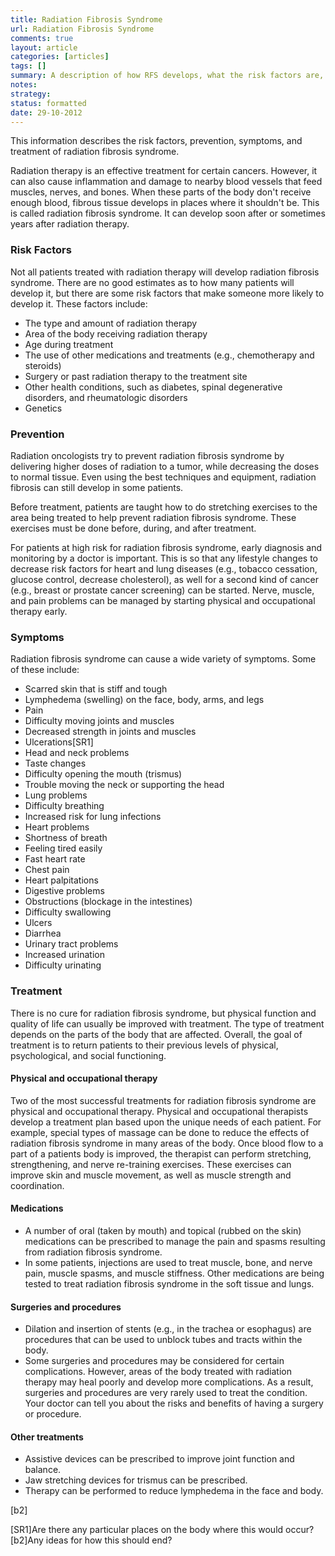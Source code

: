 ```yaml
---
title: Radiation Fibrosis Syndrome
url: Radiation Fibrosis Syndrome
comments: true
layout: article
categories: [articles]
tags: []
summary: A description of how RFS develops, what the risk factors are, how to prevent it, symptoms and treatment. 
notes:
strategy:
status: formatted
date: 29-10-2012
---
```

This information describes the risk factors, prevention, symptoms, and treatment of radiation fibrosis syndrome. 

Radiation therapy is an effective treatment for certain cancers. However, it can also cause inflammation and damage to nearby blood vessels that feed muscles, nerves, and bones. When these parts of the body don't receive enough blood, fibrous tissue develops in places where it shouldn't be. This is called radiation fibrosis syndrome. It can develop soon after or sometimes years after radiation therapy. 

### Risk Factors 
Not all patients treated with radiation therapy will develop radiation fibrosis syndrome. There are no good estimates as to how many patients will develop it, but there are some risk factors that make someone more likely to develop it. These factors include:

* The type and amount of radiation therapy
* Area of the body receiving radiation therapy 
* Age during treatment
* The use of other medications and treatments (e.g., chemotherapy and steroids)
* Surgery or past radiation therapy to the treatment site
* Other health conditions, such as diabetes, spinal degenerative disorders, and rheumatologic disorders
* Genetics 

### Prevention 
Radiation oncologists try to prevent radiation fibrosis syndrome by delivering higher doses of radiation to a tumor, while decreasing the doses to normal tissue. Even using the best techniques and equipment, radiation fibrosis can still develop in some patients.

Before treatment, patients are taught how to do stretching exercises to the area being treated to help prevent radiation fibrosis syndrome. These exercises must be done before, during, and after treatment.

For patients at high risk for radiation fibrosis syndrome, early diagnosis and monitoring by a doctor is important. This is so that any lifestyle changes to decrease risk factors for heart and lung diseases (e.g., tobacco cessation, glucose control, decrease cholesterol), as well for a second kind of cancer (e.g., breast or prostate cancer screening) can be started. Nerve, muscle, and pain problems can be managed by starting physical and occupational therapy early.

### Symptoms
Radiation fibrosis syndrome can cause a wide variety of symptoms. Some of these include:

* Scarred skin that is stiff and tough
* Lymphedema (swelling) on the face, body, arms, and legs
* Pain
* Difficulty moving joints and muscles 
* Decreased strength in joints and muscles
* Ulcerations[SR1]
* Head and neck problems
* Taste changes
* Difficulty opening the mouth (trismus)
* Trouble moving the neck or supporting the head
* Lung problems
* Difficulty breathing
* Increased risk for lung infections 
* Heart problems
* Shortness of breath
* Feeling tired easily 
* Fast heart rate
* Chest pain
* Heart palpitations
* Digestive problems
* Obstructions (blockage in the intestines)
* Difficulty swallowing
* Ulcers
* Diarrhea
* Urinary tract problems
* Increased urination
* Difficulty urinating

### Treatment
There is no cure for radiation fibrosis syndrome, but physical function and quality of life can usually be improved with treatment. The type of treatment depends on the parts of the body that are affected. Overall, the goal of treatment is to return patients to their previous levels of physical, psychological, and social functioning.

#### Physical and occupational therapy
Two of the most successful treatments for radiation fibrosis syndrome are physical and occupational therapy. Physical and occupational therapists develop a treatment plan based upon the unique needs of each patient. For example, special types of massage can be done to reduce the effects of radiation fibrosis syndrome in many areas of the body. Once blood flow to a part of a patients body is improved, the therapist can perform stretching, strengthening, and nerve re-training exercises. These exercises can improve skin and muscle movement, as well as muscle strength and coordination.

#### Medications

* A number of oral (taken by mouth) and topical (rubbed on the skin) medications can be prescribed to manage the pain and spasms resulting from radiation fibrosis syndrome.
* In some patients, injections are used to treat muscle, bone, and nerve pain, muscle spasms, and muscle stiffness. Other medications are being tested to treat radiation fibrosis syndrome in the soft tissue and lungs.

#### Surgeries and procedures

* Dilation and insertion of stents (e.g., in the trachea or esophagus) are procedures that can be used to unblock tubes and tracts within the body.
* Some surgeries and procedures may be considered for certain complications. However, areas of the body treated with radiation therapy may heal poorly and develop more complications. As a result, surgeries and procedures are very rarely used to treat the condition. Your doctor can tell you about the risks and benefits of having a surgery or procedure.

#### Other treatments

* Assistive devices can be prescribed to improve joint function and balance.
* Jaw stretching devices for trismus can be prescribed.
* Therapy can be performed to reduce lymphedema in the face and body.


[b2]
            


[SR1]Are there any particular places on the body where this would occur? 
[b2]Any ideas for how this should end? 
